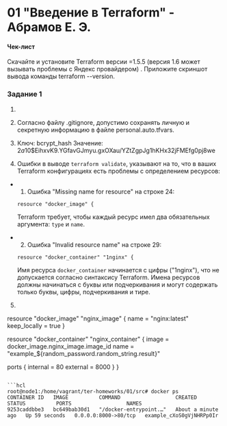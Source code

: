 # 01 "Введение в Terraform" - Абрамов Е. Э.

#### Чек-лист 
Скачайте и установите Terraform версии =1.5.5 (версия 1.6 может вызывать проблемы с Яндекс провайдером) . Приложите скриншот вывода команды terraform --version.


### Задание 1

1.

2. Согласно файлу .gitignore, допустимо сохранять личную и секретную информацию в файле personal.auto.tfvars.

3. Ключ: bcrypt_hash
Значение: $2a$10$EihxvK9.YGfavGJmyu.gxOXau/YZtZgpJg1hKHx32jFMEfg0pj8we

4. Ошибки в выводе `terraform validate`, указывают на то, что в ваших Terraform конфигурациях есть проблемы с определением ресурсов:

- 1. Ошибка "Missing name for resource" на строке 24:

   ```hcl
   resource "docker_image" {
   ```

   Terraform требует, чтобы каждый ресурс имел два обязательных аргумента: `type` и `name`.

- 2. Ошибка "Invalid resource name" на строке 29:

   ```hcl
   resource "docker_container" "1nginx" {
   ```

   Имя ресурса `docker_container` начинается с цифры ("1nginx"), что не допускается согласно синтаксису Terraform. Имена ресурсов должны начинаться с буквы или подчеркивания и могут содержать только буквы, цифры, подчеркивания и тире.
5. ```hcl
resource "docker_image" "nginx_image" {
  name         = "nginx:latest"
  keep_locally = true
}

resource "docker_container" "nginx_container" {
  image = docker_image.nginx_image.image_id
  name  = "example_${random_password.random_string.result}"

  ports {
    internal = 80
    external = 8000
  }
}

```

```hcl
root@node1:/home/vagrant/ter-homeworks/01/src# docker ps
CONTAINER ID   IMAGE          COMMAND                  CREATED              STATUS          PORTS                  NAMES
9253caddbbe3   bc649bab30d1   "/docker-entrypoint.…"   About a minute ago   Up 59 seconds   0.0.0.0:8000->80/tcp   example_cXoS0gVjNHRPp0Ir
```